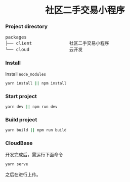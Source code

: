 <h1 align="center">社区二手交易小程序</h1>

### Project directory

<pre>
packages
├── client              社区二手交易小程序
└── cloud               云开发
</pre>

### Install

Install `node_modules`

```sh
yarn install || npm install
```

### Start project

```sh
yarn dev || npm run dev
```

### Build project

```sh
yarn build || npm run build
```

### CloudBase

开发完成后，需运行下面命令

```sh
yarn serve
```

之后在进行上传。
